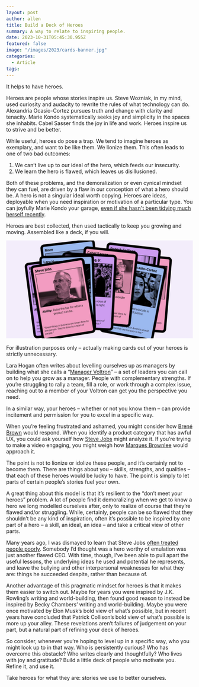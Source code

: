 ```yaml
---
layout: post
author: allen
title: Build a Deck of Heroes
summary: A way to relate to inspiring people.
date: 2023-10-31T05:45:30.955Z
featured: false
image: "/images/2023/cards-banner.jpg"
categories:
  - Article
tags:
---
```


It helps to have heroes.

Heroes are people whose stories inspire us. Steve Wozniak, in my mind, used curiosity and audacity to rewrite the rules of what technology can do. Alexandria Ocasio-Cortez pursues truth and change with clarity and tenacity. Marie Kondo systematically seeks joy and simplicity in the spaces she inhabits. Cabel Sasser finds the joy in life and work. Heroes inspire us to strive and be better.

While useful, heroes do pose a trap. We tend to imagine heroes as exemplary, and want to be like them. We lionize them. This often leads to one of two bad outcomes:

1. We can’t live up to our ideal of the hero, which feeds our insecurity.
2. We learn the hero is flawed, which leaves us disillusioned.

Both of these problems, and the demoralization or even cynical mindset they can fuel, are driven by a flaw in our conception of what a hero should be. A hero is not a singular ideal worth copying. Heroes are ideas, deployable when you need inspiration or motivation of a particular type. You can joyfully Marie Kondo your garage, [even if she hasn't been tidying much herself recently](https://www.theguardian.com/lifeandstyle/2023/jan/30/queen-of-clean-marie-kondo-says-she-has-kind-of-given-up-on-tidying-at-home).


Heroes are best collected, then used tactically to keep you growing and moving. Assembled like a deck, if you will.

<div class="centered">
<img src="/images/2023/cards-banner.jpg">
<p>For illustration purposes only – actually making cards out of your heroes is strictly unnecessary.</p></div>

Lara Hogan often writes about levelling ourselves up as managers by building what she calls a “[Manager Voltron](https://wherewithall.com/resources/Manager-Voltron-Bingo.pdf)” – a set of leaders you can call on to help you grow as a manager. People with complementary strengths. If you’re struggling to rally a team, fill a role, or work through a complex issue, reaching out to a member of your Voltron can get you the perspective you need.

In a similar way, your heroes – whether or not you know them – can provide incitement and permission for you to excel in a specific way.

When you’re feeling frustrated and ashamed, you might consider how [Brené Brown](https://www.goodreads.com/author/show/162578.Bren_Brown) would respond. When you identify a product category that has awful UX, you could ask yourself how [Steve Jobs](https://putsomethingback.stevejobsarchive.com/) might analyze it. If you’re trying to make a video engaging, you might weigh how [Marques Brownlee](https://www.youtube.com/user/marquesbrownlee) would approach it.

The point is not to lionize or idolize these people, and it’s certainly not to become them. There are things about you – skills, strengths, and qualities – that each of these heroes would be lucky to have. The point is simply to let parts of certain people’s stories fuel your own.

A great thing about this model is that it’s resilient to the “don’t meet your heroes” problem. A lot of people find it demoralizing when we get to know a hero we long modelled ourselves after, only to realize of course that they’re flawed and/or struggling. While, certainly, people can be so flawed that they shouldn’t be any kind of inspiration, often it’s possible to be inspired by one part of a hero – a skill, an ideal, an idea – and take a critical view of other parts.

Many years ago, I was dismayed to learn that Steve Jobs [often treated people poorly](http://www.theatlantic.com/national/archive/2011/10/in-praise-of-bad-steve/246242/). Somebody I’d thought was a hero worthy of emulation was just another flawed CEO. With time, though, I’ve been able to pull apart the useful lessons, the underlying ideas he used and potential he represents, and leave the bullying and other interpersonal weaknesses for what they are: things he succeeded despite, rather than because of.

Another advantage of this pragmatic mindset for heroes is that it makes them easier to switch out. Maybe for years you were inspired by J.K. Rowling’s writing and world-building, then found good reason to instead be inspired by Becky Chambers’ writing and world-building. Maybe you were once motivated by Elon Musk’s bold view of what’s possible, but in recent years have concluded that Patrick Collison’s bold view of what’s possible is more up your alley. These revelations aren’t failures of judgement on your part, but a natural part of refining your deck of heroes.

So consider, whenever you‘re hoping to level up in a specific way, who you 
might look up to in that way. Who is persistently curious? Who has overcome this obstacle? Who writes clearly and thoughtfully? Who lives with joy and gratitude? Build a little deck of people who motivate you. Refine it, and use it.

Take heroes for what they are: stories we use to better ourselves.
